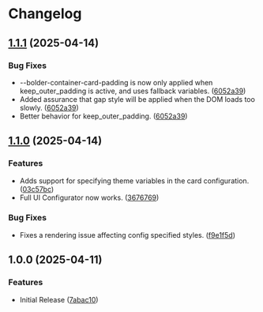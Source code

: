 # Changelog

## [1.1.1](https://github.com/clarinetJWD/bolder-container-card/compare/v1.1.0...v1.1.1) (2025-04-14)


### Bug Fixes

* --bolder-container-card-padding is now only applied when keep_outer_padding is active, and uses fallback variables. ([6052a39](https://github.com/clarinetJWD/bolder-container-card/commit/6052a39a467fad55594c3582f0b828ca04355c17))
* Added assurance that gap style will be applied when the DOM loads too slowly. ([6052a39](https://github.com/clarinetJWD/bolder-container-card/commit/6052a39a467fad55594c3582f0b828ca04355c17))
* Better behavior for keep_outer_padding. ([6052a39](https://github.com/clarinetJWD/bolder-container-card/commit/6052a39a467fad55594c3582f0b828ca04355c17))

## [1.1.0](https://github.com/clarinetJWD/bolder-container-card/compare/v1.0.0...v1.1.0) (2025-04-14)


### Features

* Adds support for specifying theme variables in the card configuration. ([03c57bc](https://github.com/clarinetJWD/bolder-container-card/commit/03c57bcd4d0e4ec2e542a09bef393a90573e64f0))
* Full UI Configurator now works. ([3676769](https://github.com/clarinetJWD/bolder-container-card/commit/3676769b7f2920da36bf0cce3f2cb3ffcda92568))


### Bug Fixes

* Fixes a rendering issue affecting config specified styles. ([f9e1f5d](https://github.com/clarinetJWD/bolder-container-card/commit/f9e1f5d1ea0c97f0ca7c5a05c4649b7b0e29abee))

## 1.0.0 (2025-04-11)


### Features

* Initial Release ([7abac10](https://github.com/clarinetJWD/bolder-container-card/commit/7abac107e16ab1f68c66dd84fcf4a87c0da64cbb))
